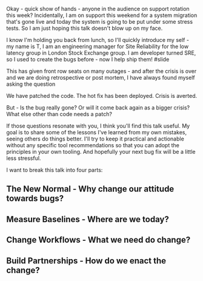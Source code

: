 Okay - quick show of hands - anyone in the audience on support rotation this week?
Incidentally, I am on support this weekend for a system migration that's gone live and today the system is going to be put under some stress tests.
So I am just hoping this talk doesn't blow up on my face.

I know I'm holding you back from lunch, so I'll quickly introduce my self - my name is T, I am an engineering manager for Site Reliability for the low latency group in London Stock Exchange group. I am developer turned SRE, so I used to create the bugs before - now I help ship them! #slide

This has given front row seats on many outages - and after the crisis is over and we are doing retrospective or post mortem, I have always found myself asking the question

We have patched the code. 
The hot fix has been deployed. 
Crisis is averted.

But - Is the bug really gone? 
Or will it come back again as a bigger crisis? 
What else other than code needs a patch?

If those questions resonate with you, I think you'll find this talk useful.
My goal is to share some of the lessons I've learned from my own mistakes, seeing others do things better.
I'll try to keep it practical and actionable without any specific tool recommendations so that you can adopt the principles in your own tooling.
And hopefully your next bug fix will be a little less stressful.


I want to break this talk into four parts:
## The New Normal - Why change our attitude towards bugs?
## Measure Baselines - Where are we today?
## Change Workflows - What we need do change?
## Build Partnerships - How do we enact the change?

